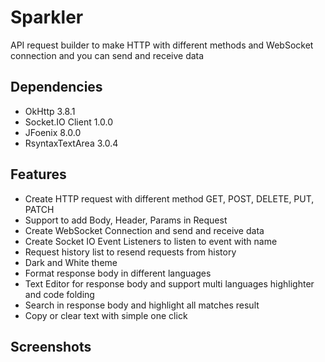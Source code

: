# Sparkler
 
API request builder to make HTTP with different methods and WebSocket connection and you can send and receive data 

## Dependencies
- OkHttp 3.8.1
- Socket.IO Client 1.0.0
- JFoenix 8.0.0
- RsyntaxTextArea 3.0.4

## Features
- Create HTTP request with different method GET, POST, DELETE, PUT, PATCH
- Support to add Body, Header, Params in Request
- Create WebSocket Connection and send and receive data
- Create Socket IO Event Listeners to listen to event with name
- Request history list to resend requests from history
- Dark and White theme
- Format response body in different languages
- Text Editor for response body and support multi languages highlighter and code folding
- Search in response body and highlight all matches result
- Copy or clear text with simple one click

## Screenshots